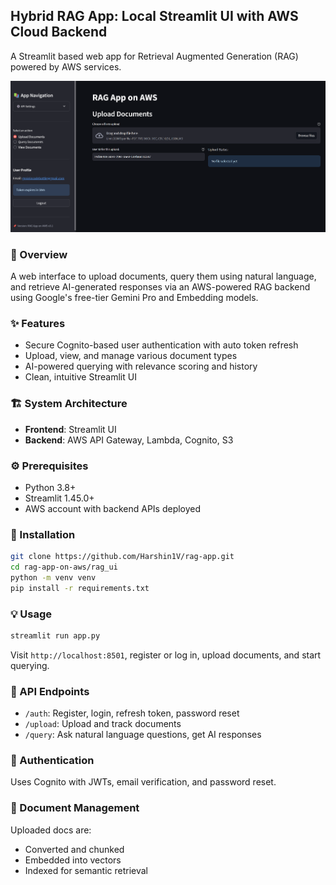 ## Hybrid RAG App: Local Streamlit UI with AWS Cloud Backend 

A Streamlit based web app for Retrieval Augmented Generation (RAG) powered by AWS services.

![App](./images/ui.png)


### 🧩 Overview

A web interface to upload documents, query them using natural language, and retrieve AI-generated responses via an AWS-powered RAG backend using Google's free-tier Gemini Pro and Embedding models.

### ✨ Features

- Secure Cognito-based user authentication with auto token refresh
- Upload, view, and manage various document types
- AI-powered querying with relevance scoring and history
- Clean, intuitive Streamlit UI


### 🏗️ System Architecture

- **Frontend**: Streamlit UI
- **Backend**: AWS API Gateway, Lambda, Cognito, S3

### ⚙️ Prerequisites

- Python 3.8+
- Streamlit 1.45.0+
- AWS account with backend APIs deployed

### 🚀 Installation

```bash
git clone https://github.com/Harshin1V/rag-app.git
cd rag-app-on-aws/rag_ui
python -m venv venv
pip install -r requirements.txt
```

### 💡 Usage

```bash
streamlit run app.py
```

Visit `http://localhost:8501`, register or log in, upload documents, and start querying.

### 🔌 API Endpoints

- `/auth`: Register, login, refresh token, password reset
- `/upload`: Upload and track documents
- `/query`: Ask natural language questions, get AI responses

### 🔐 Authentication

Uses Cognito with JWTs, email verification, and password reset.

### 📄 Document Management

Uploaded docs are:
- Converted and chunked
- Embedded into vectors
- Indexed for semantic retrieval
